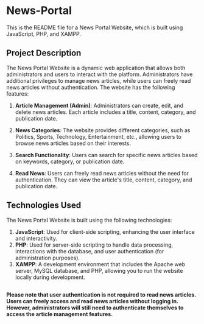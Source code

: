 # News-Portal

This is the README file for a News Portal Website, which is built using JavaScript, PHP, and XAMPP.


## Project Description

The News Portal Website is a dynamic web application that allows both administrators and users to interact with the platform. Administrators have additional privileges to manage news articles, while users can freely read news articles without authentication. The website has the following features:

1. **Article Management (Admin)**: Administrators can create, edit, and delete news articles. Each article includes a title, content, category, and publication date.

2. **News Categories**: The website provides different categories, such as Politics, Sports, Technology, Entertainment, etc., allowing users to browse news articles based on their interests.

3. **Search Functionality**: Users can search for specific news articles based on keywords, category, or publication date.

4. **Read News**: Users can freely read news articles without the need for authentication. They can view the article's title, content, category, and publication date.


## Technologies Used

The News Portal Website is built using the following technologies:

1. **JavaScript**: Used for client-side scripting, enhancing the user interface and interactivity.
2. **PHP**: Used for server-side scripting to handle data processing, interactions with the database, and user authentication (for administration purposes).
3. **XAMPP**: A development environment that includes the Apache web server, MySQL database, and PHP, allowing you to run the website locally during development.


##

**Please note that user authentication is not required to read news articles. Users can freely access and read news articles without logging in. However, administrators will still need to authenticate themselves to access the article management features.**
